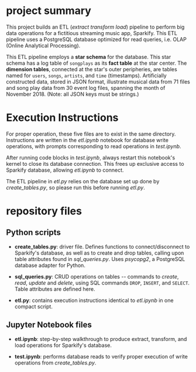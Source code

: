 # project summary

This project builds an ETL (*extract transform load*) pipeline to perform big data operations for a fictitious streaming music app, Sparkify. This ETL pipeline uses a PostgreSQL database optimized for read queries, i.e. OLAP (Online Analytical Processing).

This ETL pipeline employs a **star schema** for the database. This star schema has a log table of `songplays` as its **fact table** at the star center. The **dimension tables**, connected at the star's outer peripheries, are tables named for `users`, `songs`, `artists`, and `time` (timestamps). Artificially constructed data, stored in JSON format, illustrate musical data from 71 files and song play data from 30 event log files, spanning the month of November 2018. (Note: all JSON keys must be strings.)

# Execution Instructions

For proper operation, these five files are to exist in the same directory. Instructions are written in the *etl.ipynb* notebook for database write operations, with prompts corresponding to read operations in *test.ipynb*.

After running code blocks in *test.ipynb*, always restart this notebook's kernel to close its database connection. This frees up exclusive access to Sparkify database, allowing *etl.ipynb* to connect.

The ETL pipeline in *etl.py* relies on the database set up done by *create_tables.py*, so please run this before running *etl.py*.

# repository files

## Python scripts

* **create_tables.py**: driver file. Defines functions to connect/disconnect to Sparkify's database, as well as to create and drop tables, calling upon table attributes found in  *sql_queries.py*. Uses *psycopg2*, a PostgreSQL database adapter for Python.

* **sql_queries.py**: CRUD operations on tables -- commands to *create*, *read*, *update* and *delete*, using SQL commands `DROP`, `INSERT`, and `SELECT`. Table attributes are defined here.

* **etl.py**: contains execution instructions identical to *etl.ipynb* in one compact script.

## Jupyter Notebook files

* **etl.ipynb**: step-by-step walkthrough to produce extract, transform, and load operations for Sparkify's database.

* **test.ipynb**: performs database reads to verify proper execution of write operations from *create_tables.py*.
